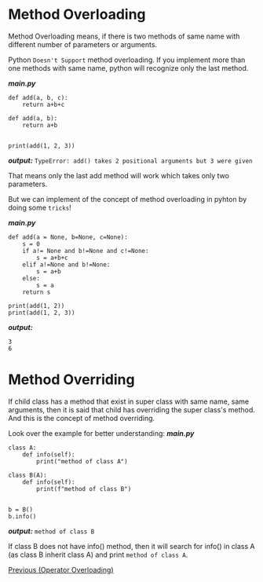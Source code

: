 # Method Overloading

Method Overloading means, if there is two methods of same name with different number of parameters or arguments.

Python `Doesn't Support` method overloading. If you implement more than one methods with same name, python will recognize only the last method.

***main.py***
```
def add(a, b, c):
	return a+b+c

def add(a, b):
	return a+b


print(add(1, 2, 3))
```
***output:***
`TypeError: add() takes 2 positional arguments but 3 were given`


That means only the last add method will work which takes only two parameters.


But we can implement of the concept of method overloading in pyhton by doing some `tricks`!

***main.py***
```
def add(a = None, b=None, c=None):
	s = 0
	if a!= None and b!=None and c!=None:
		s = a+b+c
	elif a!=None and b!=None:
		s = a+b
	else:
		s = a
	return s

print(add(1, 2))
print(add(1, 2, 3))
```
***output:***
```
3
6
```




# Method Overriding

If child class has a method that exist in super class with same name, same arguments, then it is said that child has overriding the super class's method. And this is the concept of method overriding.

Look over the example for better understanding:
***main.py***
```
class A:
	def info(self):
		print("method of class A")

class B(A):
	def info(self):
		print(f"method of class B")


b = B()
b.info()
```
***output:***
`method of class B`


If class B does not have info() method, then it will search for info() in class A (as class B inherit class A) and print `method of class A`.

<a href="https://github.com/Arif-Shahriar028/Python-OOP-Concept/blob/master/Topics/Operator%20Overloading.md">Previous (Operator Overloading)</a>

